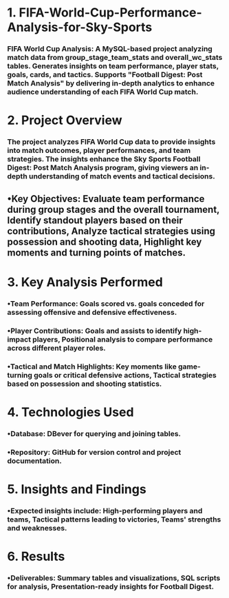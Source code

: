 # 1. FIFA-World-Cup-Performance-Analysis-for-Sky-Sports
### FIFA World Cup Analysis: A MySQL-based project analyzing match data from group_stage_team_stats and overall_wc_stats tables. Generates insights on team performance, player stats, goals, cards, and tactics. Supports "Football Digest: Post Match Analysis" by delivering in-depth analytics to enhance audience understanding of each FIFA World Cup match.
# 2. Project Overview
### The project analyzes FIFA World Cup data to provide insights into match outcomes, player performances, and team strategies. The insights enhance the Sky Sports Football Digest: Post Match Analysis program, giving viewers an in-depth understanding of match events and tactical decisions. 
## •Key Objectives: Evaluate team performance during group stages and the overall tournament, Identify standout players based on their contributions, Analyze tactical strategies using possession and shooting data, Highlight key moments and turning points of matches.
# 3. Key Analysis Performed
### •Team Performance: Goals scored vs. goals conceded for assessing offensive and defensive effectiveness.
### •Player Contributions: Goals and assists to identify high-impact players, Positional analysis to compare performance across different player roles.
### •Tactical and Match Highlights: Key moments like game-turning goals or critical defensive actions, Tactical strategies based on possession and shooting statistics.
# 4. Technologies Used
### •Database: DBever for querying and joining tables.
### •Repository: GitHub for version control and project documentation.
# 5. Insights and Findings
### •Expected insights include: High-performing players and teams, Tactical patterns leading to victories, Teams' strengths and weaknesses.
# 6. Results
### •Deliverables: Summary tables and visualizations, SQL scripts for analysis, Presentation-ready insights for Football Digest.
